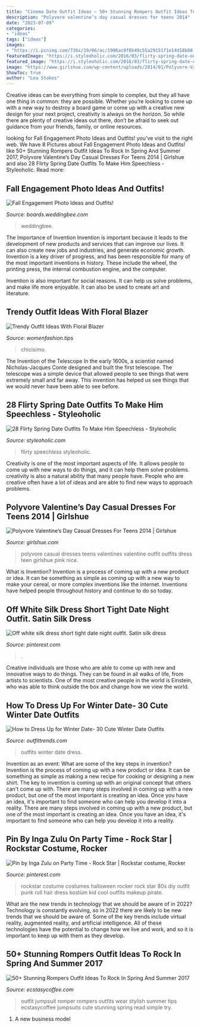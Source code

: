 ```yaml
---
title: "Cinema Date Outfit Ideas ~ 50+ Stunning Rompers Outfit Ideas To Rock In Spring And Summer 2017"
description: "Polyvore valentine’s day casual dresses for teens 2014"
date: "2023-07-09"
categories:
- "ideas"
tags: ["ideas"]
images:
- "https://i.pinimg.com/736x/19/06/ac/1906ac0f8b49c55a29151f1e14d18b88.jpg"
featuredImage: "https://i.styleoholic.com/2016/03/flirty-spring-date-outfits-to-make-him-speechless-3.jpg"
featured_image: "https://i.styleoholic.com/2016/03/flirty-spring-date-outfits-to-make-him-speechless-3.jpg"
image: "https://www.girlshue.com/wp-content/uploads/2014/01/Polyvore-Valentines-Day-Casual-Dresses-For-Teens-2014-7.jpg"
ShowToc: true
author: "Lea Stokes"
---
```



Creative ideas can be everything from simple to complex, but they all have one thing in common: they are possible. Whether you’re looking to come up with a new way to destroy a board game or come up with a creative new design for your next project, creativity is always on the horizon. So while there are plenty of creative ideas out there, don’t be afraid to seek out guidance from your friends, family, or online resources.

	

		
looking for Fall Engagement Photo Ideas and Outfits! you've visit to the right web. We have 8 Pictures about Fall Engagement Photo Ideas and Outfits! like 50+ Stunning Rompers Outfit Ideas To Rock In Spring And Summer 2017, Polyvore Valentine’s Day Casual Dresses For Teens 2014 | Girlshue and also 28 Flirty Spring Date Outfits To Make Him Speechless - Styleoholic. Read more:
		
    
## Fall Engagement Photo Ideas And Outfits!

<img loading=lazy src="https://www-static.weddingbee.com/pics/228137/2014-08-27_09.19_.34_.png" onerror="this.onerror=null;this.src='https://tse2.mm.bing.net/th?id=OIP.GanylsLMRXCuf_m-_6x7MAHaKn&amp;pid=15.1';" alt="Fall Engagement Photo Ideas and Outfits!">

_Source: boards.weddingbee.com_

>weddingbee. 

	

The Importance of Invention
Invention is important because it leads to the development of new products and services that can improve our lives. It can also create new jobs and industries, and generate economic growth.
Invention is a key driver of progress, and has been responsible for many of the most important inventions in history. These include the wheel, the printing press, the internal combustion engine, and the computer.

Invention is also important for social reasons. It can help us solve problems, and make life more enjoyable. It can also be used to create art and literature.

    
## Trendy Outfit Ideas With Floral Blazer

<img loading=lazy src="http://www.womenfashion.tips/wp-content/uploads/2015/03/sheinside-yellow-zara-turquoiselook-main-single.jpg" onerror="this.onerror=null;this.src='https://tse4.mm.bing.net/th?id=OIP.8tuYeg6i0_cP6-miv546-wHaK3&amp;pid=15.1';" alt="Trendy Outfit Ideas With Floral Blazer">

_Source: womenfashion.tips_

>chicisimo. 

	

The Invention of the Telescope
In the early 1600s, a scientist named Nicholas-Jacques Conte designed and built the first telescope. The telescope was a simple device that allowed people to see things that were extremely small and far away. This invention has helped us see things that we would never have been able to see before.

    
## 28 Flirty Spring Date Outfits To Make Him Speechless - Styleoholic

<img loading=lazy src="https://i.styleoholic.com/2016/03/flirty-spring-date-outfits-to-make-him-speechless-3.jpg" onerror="this.onerror=null;this.src='https://tse1.mm.bing.net/th?id=OIP.ZaIu6InXg9bfB59OsA2v-QHaOc&amp;pid=15.1';" alt="28 Flirty Spring Date Outfits To Make Him Speechless - Styleoholic">

_Source: styleoholic.com_

>flirty speechless styleoholic. 

	

Creativity is one of the most important aspects of life. It allows people to come up with new ways to do things, and it can help them solve problems. creativity is also a natural ability that many people have. People who are creative often have a lot of ideas and are able to find new ways to approach problems.

    
## Polyvore Valentine’s Day Casual Dresses For Teens 2014 | Girlshue

<img loading=lazy src="https://www.girlshue.com/wp-content/uploads/2014/01/Polyvore-Valentines-Day-Casual-Dresses-For-Teens-2014-7.jpg" onerror="this.onerror=null;this.src='https://tse1.mm.bing.net/th?id=OIP.1zzkOwL7pyBtn9_10AnQWwHaJ4&amp;pid=15.1';" alt="Polyvore Valentine’s Day Casual Dresses For Teens 2014 | Girlshue">

_Source: girlshue.com_

>polyvore casual dresses teens valentines valentine outfit outfits dress teen girlshue pink nice. 

	

What is Invention?
Invention is a process of coming up with a new product or idea. It can be something as simple as coming up with a new way to make your cereal, or more complex inventions like the internet. Inventions have helped people throughout history and continue to do so today.

    
## Off White Silk Dress Short Tight Date Night Outfit. Satin Silk Dress

<img loading=lazy src="https://i.pinimg.com/736x/19/06/ac/1906ac0f8b49c55a29151f1e14d18b88.jpg" onerror="this.onerror=null;this.src='https://tse3.mm.bing.net/th?id=OIP.B55KndeKtFOtLRdToPE7qAHaLC&amp;pid=15.1';" alt="Off white silk dress short tight date night outfit. Satin silk dress">

_Source: pinterest.com_

>. 

	

Creative individuals are those who are able to come up with new and innovative ways to do things. They can be found in all walks of life, from artists to scientists. One of the most creative people in the world is Einstein, who was able to think outside the box and change how we view the world.

    
## How To Dress Up For Winter Date- 30 Cute Winter Date Outfits

<img loading=lazy src="https://www.outfittrends.com/wp-content/uploads/2014/12/Cute-New-ear-outfits-for-teens1.jpg" onerror="this.onerror=null;this.src='https://tse2.mm.bing.net/th?id=OIP.4DWmUSbdHh-zksUHmsaytgAAAA&amp;pid=15.1';" alt="How to Dress Up for Winter Date- 30 Cute Winter Date Outfits">

_Source: outfittrends.com_

>outfits winter date dress. 

	

Invention as an event: What are some of the key steps in invention?
Invention is the process of coming up with a new product or idea. It can be something as simple as making a new recipe for cooking or designing a new shirt. The key to invention is coming up with an original concept that others can't come up with. There are many steps involved in coming up with a new product, but one of the most important is creating an idea. Once you have an idea, it's important to find someone who can help you develop it into a reality. There are many steps involved in coming up with a new product, but one of the most important is creating an idea. Once you have an idea, it's important to find someone who can help you develop it into a reality.

    
## Pin By Inga Zulu On Party Time - Rock Star | Rockstar Costume, Rocker

<img loading=lazy src="https://i.pinimg.com/736x/00/9d/5b/009d5b5eb9024d98d760373155b633f5--kids-rockstar-costume-costumes-for-halloween.jpg" onerror="this.onerror=null;this.src='https://tse4.mm.bing.net/th?id=OIP.R5bTeKUOpngDKfaEQeIh8gHaLH&amp;pid=15.1';" alt="Pin by Inga Zulu on Party Time - Rock Star | Rockstar costume, Rocker">

_Source: pinterest.com_

>rockstar costume costumes halloween rocker rock star 80s diy outfit punk roll hair dress kostüm kid cool outfits makeup pirate. 

	

What are the new trends in technology that we should be aware of in 2022?
Technology is constantly evolving, so in 2022 there are likely to be new trends that we should be aware of. Some of the key trends include virtual reality, augmented reality, and artificial intelligence. All of these technologies have the potential to change how we live and work, and so it is important to keep up with them as they develop.

    
## 50+ Stunning Rompers Outfit Ideas To Rock In Spring And Summer 2017

<img loading=lazy src="https://i2.wp.com/www.ecstasycoffee.com/wp-content/uploads/2016/12/Romper-Outfit-Ideas22.jpg?resize=600%2C900" onerror="this.onerror=null;this.src='https://tse1.mm.bing.net/th?id=OIP.y_DFvmUFRZvchIjTOzmpCwHaLH&amp;pid=15.1';" alt="50+ Stunning Rompers Outfit Ideas To Rock In Spring And Summer 2017">

_Source: ecstasycoffee.com_

>outfit jumpsuit romper rompers outfits wear stylish summer tips ecstasycoffee jumpsuits cute stunning spring read simple try. 

	

1. A new business model 


